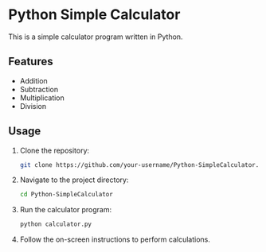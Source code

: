 # Python Simple Calculator

This is a simple calculator program written in Python.

## Features

- Addition
- Subtraction
- Multiplication
- Division

## Usage

1. Clone the repository:

   ```bash
   git clone https://github.com/your-username/Python-SimpleCalculator.git
   ```

2. Navigate to the project directory:

   ```bash
   cd Python-SimpleCalculator
   ```

3. Run the calculator program:

   ```bash
   python calculator.py
   ```

4. Follow the on-screen instructions to perform calculations.


